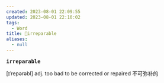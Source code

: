 ```yaml
---
created: 2023-08-01 22:09:55
updated: 2023-08-01 22:10:02
tags:
  - Word
title: 📖irreparable
aliases:
  - null
---
```


<pre><strong>irreparable</strong></pre>
[ɪˈrepərəbl]
adj. too bad to be corrected or repaired 不可弥补的
